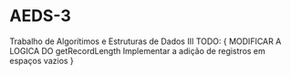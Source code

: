 # AEDS-3
Trabalho de Algorítimos e Estruturas de Dados III
TODO: {
    MODIFICAR A LOGICA DO getRecordLength
Implementar a adição de registros em espaços vazios
}